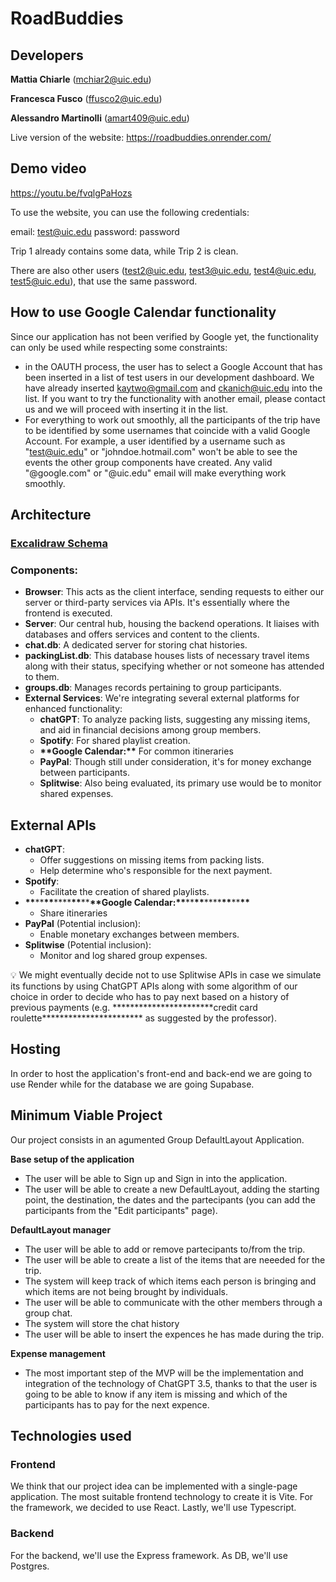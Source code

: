 # RoadBuddies

## Developers

**Mattia Chiarle** (mchiar2@uic.edu)

**Francesca Fusco** (ffusco2@uic.edu)

**Alessandro Martinolli** (amart409@uic.edu)

Live version of the website: https://roadbuddies.onrender.com/
## **Demo video**
https://youtu.be/fvqlgPaHozs

To use the website, you can use the following credentials:

email: test@uic.edu
password: password

Trip 1 already contains some data, while Trip 2 is clean.

There are also other users (test2@uic.edu, test3@uic.edu, test4@uic.edu, test5@uic.edu), that use the same password.

## **How to use Google Calendar functionality**
Since our application has not been verified by Google yet, the functionality can only be used while respecting some constraints:
- in the OAUTH process, the user has to select a Google Account that has been inserted in a list of test users in our development dashboard. We have already inserted kaytwo@gmail.com and ckanich@uic.edu into the list. If you want to try the functionality with another email, please contact us and we will proceed with inserting it in the list.
- For everything to work out smoothly, all the participants of the trip have to be identified by some usernames that coincide with a valid Google Account. For example, a user identified by a username such as "test@uic.edu" or "johndoe.hotmail.com" won't be able to see the events the other group components have created. Any valid "@google.com" or "@uic.edu" email will make everything work smoothly.

## **Architecture**

### **[Excalidraw Schema](https://excalidraw.com/#room=f10af5de26ece127e176,UnIVdGmzzvY2r0Riw1S62Q)**

### **Components:**

- **Browser**: This acts as the client interface, sending requests to either our server or third-party services via APIs. It's essentially where the frontend is executed.
- **Server**: Our central hub, housing the backend operations. It liaises with databases and offers services and content to the clients.
- **chat.db**: A dedicated server for storing chat histories.
- **packingList.db**: This database houses lists of necessary travel items along with their status, specifying whether or not someone has attended to them.
- **groups.db**: Manages records pertaining to group participants.
- **External Services**: We're integrating several external platforms for enhanced functionality:
  - **chatGPT**: To analyze packing lists, suggesting any missing items, and aid in financial decisions among group members.
  - **Spotify**: For shared playlist creation.
  - **\*\***Google Calendar:**\*\*** For common itineraries
  - **PayPal**: Though still under consideration, it's for money exchange between participants.
  - **Splitwise**: Also being evaluated, its primary use would be to monitor shared expenses.

## **External APIs**

- **chatGPT**:
  - Offer suggestions on missing items from packing lists.
  - Help determine who's responsible for the next payment.
- **Spotify**:
  - Facilitate the creation of shared playlists.
- **\*\***\*\***\*\***\*\*\*\***\*\***\*\***\*\***Google Calendar:**\*\***\*\***\*\***\*\*\*\***\*\***\*\***\*\***
  - Share itineraries
- **PayPal** (Potential inclusion):
  - Enable monetary exchanges between members.
- **Splitwise** (Potential inclusion):
  - Monitor and log shared group expenses.

<aside>
💡 We might eventually decide not to use Splitwise APIs in case we  simulate its functions by using ChatGPT APIs along with some algorithm of our choice in order to decide who has to pay next based on a history of previous payments (e.g. ***********************credit card roulette*********************** as suggested by the professor).

</aside>

## Hosting

In order to host the application's front-end and back-end we are going to use Render while for the database we are going Supabase.

## Minimum Viable Project

Our project consists in an agumented Group DefaultLayout Application.

**Base setup of the application**

- The user will be able to Sign up and Sign in into the application.
- The user will be able to create a new DefaultLayout, adding the starting point, the destination, the dates and the partecipants (you can add the participants from the "Edit participants" page).

**DefaultLayout manager**

- The user will be able to add or remove partecipants to/from the trip.
- The user will be able to create a list of the items that are neeeded for the trip.
- The system will keep track of which items each person is bringing and which items are not being brought by individuals.
- The user will be able to communicate with the other members through a group chat.
- The system will store the chat history
- The user will be able to insert the expences he has made during the trip.

**Expense management**

- The most important step of the MVP will be the implementation and integration of the technology of ChatGPT 3.5, thanks to that the user is going to be able to know if any item is missing and which of the participants has to pay for the next expence.

## Technologies used

### Frontend

We think that our project idea can be implemented with a single-page application. The most suitable frontend technology to create it is Vite. For the framework, we decided to use React. Lastly, we'll use Typescript.

### Backend

For the backend, we'll use the Express framework. As DB, we'll use Postgres.
